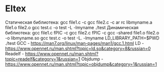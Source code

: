 # Eltex
Статическая библиотека:
  gcc file1.c -c
  gcc file2.c -c
  ar rc libmyname.a file1.o file2.o
  gcc test.c -o test -L -lmyname
  ./test
Динамическая библиотека:
  gcc file1.c fPIC -c
  gcc file2.c fPIC -c
  gcc -shared file1.o file2.o -o libmyname.so
  gcc test.c -o test -L. -lmyname
  LD_LIBRARY_PATH=$PWD ./test
GCC - https://man7.org/linux/man-pages/man1/gcc.1.html
LD - https://www.opennet.ru/man.shtml?topic=ld.so&category=8&russian=0
Readelf - https://www.opennet.ru/man.shtml?topic=readelf&category=1&russian=1
Objdump - https://www.opennet.ru/man.shtml?topic=objdump&category=1&russian=1
